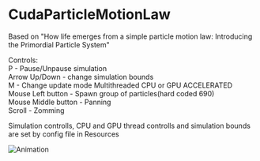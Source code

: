# CudaParticleMotionLaw

Based on "How life emerges from a simple particle motion law: Introducing the Primordial Particle System"    

Controls:   
P - Pause/Unpause simulation    
Arrow Up/Down - change simulation bounds    
M - Change update mode Multithreaded CPU or GPU ACCELERATED  
Mouse Left button - Spawn group of particles(hard coded 690)   
Mouse Middle button - Panning   
Scroll - Zomming    

Simulation controlls, CPU and GPU thread controlls and simulation bounds are set by config file in Resources   

![Animation](https://github.com/SlawoStr/ParticalMotionLaw/blob/master/Animation.gif)
